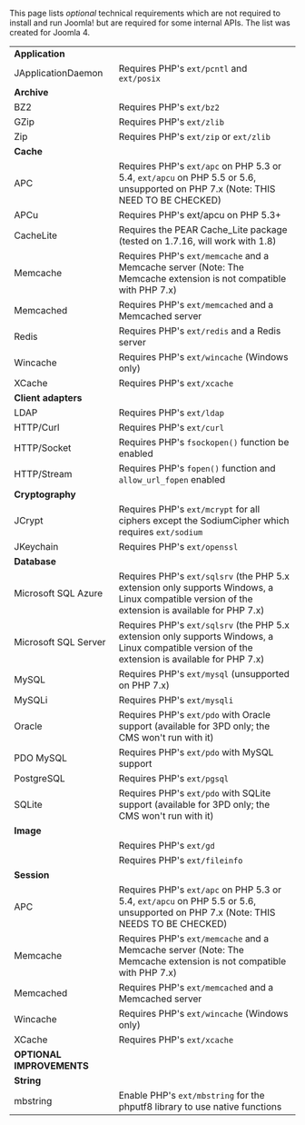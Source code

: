<!-- Filename: J4.x:Optional_Technical_Requirements / Display title: Optional Technical Requirements -->

This page lists *optional* technical requirements which are not required
to install and run Joomla! but are required for some internal APIs. The list
was created for Joomla 4.

|                           |                                                                                                                                                 |
|---------------------------|-------------------------------------------------------------------------------------------------------------------------------------------------|
| **Application**           |                                                                                                                                                 |
| JApplicationDaemon        | Requires PHP's `ext/pcntl` and `ext/posix`                                                                                                      |
| **Archive**               |                                                                                                                                                 |
| BZ2                       | Requires PHP's `ext/bz2`                                                                                                                        |
| GZip                      | Requires PHP's `ext/zlib`                                                                                                                       |
| Zip                       | Requires PHP's `ext/zip` or `ext/zlib`                                                                                                          |
| **Cache**                 |                                                                                                                                                 |
| APC                       | Requires PHP's `ext/apc` on PHP 5.3 or 5.4, `ext/apcu` on PHP 5.5 or 5.6, unsupported on PHP 7.x (Note: THIS NEED TO BE CHECKED)                |
| APCu                      | Requires PHP's ext/apcu on PHP 5.3+                                                                                                             |
| CacheLite                 | Requires the PEAR Cache_Lite package (tested on 1.7.16, will work with 1.8)                                                                     |
| Memcache                  | Requires PHP's `ext/memcache` and a Memcache server (Note: The Memcache extension is not compatible with PHP 7.x)                               |
| Memcached                 | Requires PHP's `ext/memcached` and a Memcached server                                                                                           |
| Redis                     | Requires PHP's `ext/redis` and a Redis server                                                                                                   |
| Wincache                  | Requires PHP's `ext/wincache` (Windows only)                                                                                                    |
| XCache                    | Requires PHP's `ext/xcache`                                                                                                                     |
| **Client adapters**       |                                                                                                                                                 |
| LDAP                      | Requires PHP's `ext/ldap`                                                                                                                       |
| HTTP/Curl                 | Requires PHP's `ext/curl`                                                                                                                       |
| HTTP/Socket               | Requires PHP's `fsockopen()` function be enabled                                                                                                |
| HTTP/Stream               | Requires PHP's `fopen()` function and `allow_url_fopen` enabled                                                                                 |
| **Cryptography**          |                                                                                                                                                 |
| JCrypt                    | Requires PHP's `ext/mcrypt` for all ciphers except the SodiumCipher which requires `ext/sodium`                                                 |
| JKeychain                 | Requires PHP's `ext/openssl`                                                                                                                    |
| **Database**              |                                                                                                                                                 |
| Microsoft SQL Azure       | Requires PHP's `ext/sqlsrv` (the PHP 5.x extension only supports Windows, a Linux compatible version of the extension is available for PHP 7.x) |
| Microsoft SQL Server      | Requires PHP's `ext/sqlsrv` (the PHP 5.x extension only supports Windows, a Linux compatible version of the extension is available for PHP 7.x) |
| MySQL                     | Requires PHP's `ext/mysql` (unsupported on PHP 7.x)                                                                                             |
| MySQLi                    | Requires PHP's `ext/mysqli`                                                                                                                     |
| Oracle                    | Requires PHP's `ext/pdo` with Oracle support (available for 3PD only; the CMS won't run with it)                                                |
| PDO MySQL                 | Requires PHP's `ext/pdo` with MySQL support                                                                                                     |
| PostgreSQL                | Requires PHP's `ext/pgsql`                                                                                                                      |
| SQLite                    | Requires PHP's `ext/pdo` with SQLite support (available for 3PD only; the CMS won't run with it)                                                |
| **Image**                 |                                                                                                                                                 |
|                           | Requires PHP's `ext/gd`                                                                                                                         |
|                           | Requires PHP's `ext/fileinfo`                                                                                                                   |
| **Session**               |                                                                                                                                                 |
| APC                       | Requires PHP's `ext/apc` on PHP 5.3 or 5.4, `ext/apcu` on PHP 5.5 or 5.6, unsupported on PHP 7.x (Note: THIS NEEDS TO BE CHECKED)               |
| Memcache                  | Requires PHP's `ext/memcache` and a Memcache server (Note: The Memcache extension is not compatible with PHP 7.x)                               |
| Memcached                 | Requires PHP's `ext/memcached` and a Memcached server                                                                                           |
| Wincache                  | Requires PHP's `ext/wincache` (Windows only)                                                                                                    |
| XCache                    | Requires PHP's `ext/xcache`                                                                                                                     |
| **OPTIONAL IMPROVEMENTS** |                                                                                                                                                 |
| **String**                |                                                                                                                                                 |
| mbstring                  | Enable PHP's `ext/mbstring` for the phputf8 library to use native functions                                                                     |
